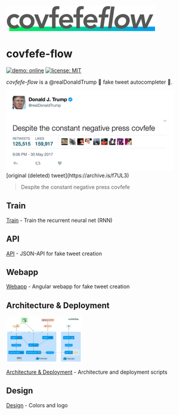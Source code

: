 <img src="./design/logo/covfefe-flow-logo.png" alt="covfefe-flow logo" style="max-width:100%;" width="400px" height="70px">

# covfefe-flow

[![demo: online](https://img.shields.io/badge/demo-online-009df4.svg)](https://www.covfefe-flow.tk)
[![license: MIT](https://img.shields.io/badge/license-MIT-brightgreen.svg)](./LICENSE.md)

*covfefe-flow* is a @realDonaldTrump :triumph: fake tweet autocompleter 🤖.

<img src="./images/readme/cofveve-tweet_screenshot.jpg" style="max-width:100%;" width="450px" height="216px" alt="covfefe tweet screenshot">
[original (deleted) tweet](https://archive.is/f7UL3)

> Despite the constant negative press covfefe

## Train

[Train](./train) - Train the recurrent neural net (RNN)

## API

[API](./api) - JSON-API for fake tweet creation

## Webapp

[Webapp](./webapp) - Angular webapp for fake tweet creation

## Architecture & Deployment

<img src="./deployment/images/readme/covfefe-flow_architecture.jpg" width="40%" style="max-width:100%;" alt="covfefe-flow architecture">

[Architecture & Deployment](./deployment) - Architecture and deployment scripts

## Design

[Design](./design) - Colors and logo
